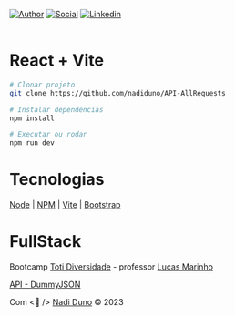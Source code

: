 [![Author](https://img.shields.io/badge/Dev-Nadi%20Duno-blueviolet%20)](https://portfolio-nadi.vercel.app/)
[![Social](https://img.shields.io/twitter/follow/nadiduno?label=%40nadiduno&style=social)](https://twitter.com/nadiduno)
[![Linkedin](https://img.shields.io/badge/in-Nadi%20Duno-blue)](https://www.linkedin.com/in/nadiduno/)
<br />
<br />

# React + Vite

```Bash
# Clonar projeto
git clone https://github.com/nadiduno/API-AllRequests

# Instalar dependências
npm install

# Executar ou rodar
npm run dev
```

# Tecnologias 

[Node](https://nodejs.org/) | [NPM](https://www.npmjs.com/) | [Vite](https://vitejs.dev/) | [Bootstrap](https://react-bootstrap.netlify.app/)

# FullStack

Bootcamp [Toti Diversidade](https://totidiversidade.com.br/) - professor [Lucas Marinho](https://github.com/lucastoti)

[API - DummyJSON](https://dummyjson.com/docs/products)

Com <💜 /> [Nadi Duno](https://www.linkedin.com/in/nadiduno/) © 2023